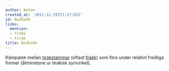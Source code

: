 ```yaml
---
author: Anton
created_at: '2011-12-29T21:27:02Z'
id: Nidhakk
links:
  mention:
  - frakk
  - tirak
title: Nidhakk
---
```


Kämpalek mellan [tirakstammar] (oftast [frakk]) som förs under relativt fredliga former (åtminstone
ur tirakisk synvinkel).

  [tirakstammar]: tirak
  [frakk]: frakk
